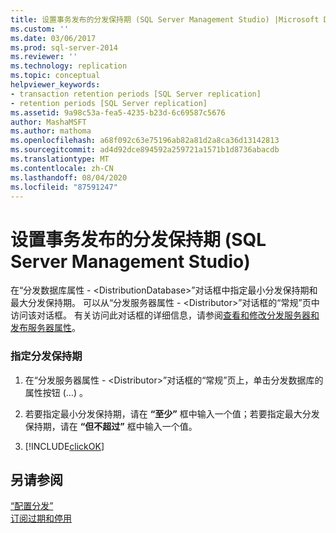 ```yaml
---
title: 设置事务发布的分发保持期 (SQL Server Management Studio) |Microsoft Docs
ms.custom: ''
ms.date: 03/06/2017
ms.prod: sql-server-2014
ms.reviewer: ''
ms.technology: replication
ms.topic: conceptual
helpviewer_keywords:
- transaction retention periods [SQL Server replication]
- retention periods [SQL Server replication]
ms.assetid: 9a98c53a-fea5-4235-b23d-6c69587c5676
author: MashaMSFT
ms.author: mathoma
ms.openlocfilehash: a68f092c63e75196ab82a81d2a8ca36d13142813
ms.sourcegitcommit: ad4d92dce894592a259721a1571b1d8736abacdb
ms.translationtype: MT
ms.contentlocale: zh-CN
ms.lasthandoff: 08/04/2020
ms.locfileid: "87591247"
---
```

# <a name="set-the-distribution-retention-period-for-transactional-publications-sql-server-management-studio"></a>设置事务发布的分发保持期 (SQL Server Management Studio)
  在“分发数据库属性 - \<DistributionDatabase>”对话框中指定最小分发保持期和最大分发保持期。 可以从“分发服务器属性 - \<Distributor>”对话框的“常规”页中访问该对话框。 有关访问此对话框的详细信息，请参阅[查看和修改分发服务器和发布服务器属性](view-and-modify-distributor-and-publisher-properties.md)。  
  
### <a name="to-specify-the-distribution-retention-period"></a>指定分发保持期  
  
1.  在“分发服务器属性 - \<Distributor>”对话框的“常规”页上，单击分发数据库的属性按钮 (…)  。  
  
2.  若要指定最小分发保持期，请在 **“至少”** 框中输入一个值；若要指定最大分发保持期，请在 **“但不超过”** 框中输入一个值。  
  
3.  [!INCLUDE[clickOK](../../includes/clickok-md.md)]  
  
## <a name="see-also"></a>另请参阅  
 [“配置分发”](configure-distribution.md)   
 [订阅过期和停用](subscription-expiration-and-deactivation.md)  
  
  
